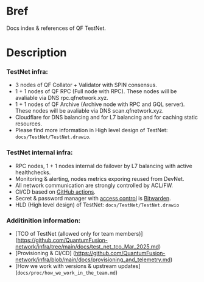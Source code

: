 # Bref

Docs index & references of QF TestNet.

# Description

### TestNet infra:
- 3 nodes of QF Collator + Validator with SPIN consensus.
- 1 + 1 nodes of QF RPC (Full node with RPC). These nodes will be avaliable via DNS rpc.qfnetwork.xyz.
- 1 + 1 nodes of QF Archive (Archive node with RPC and GQL server). These nodes will be avaliable via DNS scan.qfnetwork.xyz.
- Cloudflare for DNS balancing and for L7 balancing and for caching static
resources.
- Please find more information in High level design of TestNet: `docs/TestNet/TestNet.drawio`.

### TestNet internal infra:
- RPC nodes, 1 + 1 nodes internal do failover by L7 balancing with active healthchecks.
- Monitoring & alerting, nodes metrics exporing reused from DevNet.
- All network communication are strongly controlled by ACL/FW.
- CI/CD based on [GitHub actions](https://github.com/QuantumFusion-network/infra/blob/main/docs/provisioning_and_telemetry.md).
- Secret & password manager with [access control](https://github.com/QuantumFusion-network/infra/blob/main/docs/key_management_basic.md) is [Bitwarden](https://bitwarden.com).
- HLD (High level design) of TestNet: `docs/TestNet/TestNet.drawio`

### Additinition information:
- [TCO of TestNet (allowed only for team members)] (https://github.com/QuantumFusion-network/infra/tree/main/docs/test_net_tco_Mar_2025.md)
- [Provisioning & CI/CD] (https://github.com/QuantumFusion-network/infra/blob/main/docs/provisioning_and_telemetry.md)
- [How we work with versions & upstream updates] (`docs/proc/how_we_work_in_the_team.md`)

